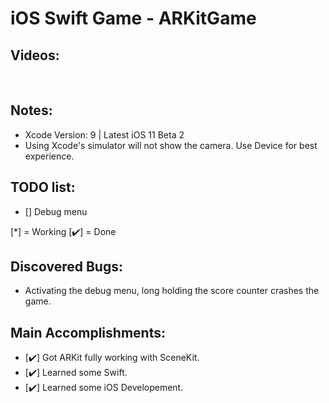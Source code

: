 # iOS Swift Game - ARKitGame

## Videos:
<p>

</p><br>

## Notes:
- Xcode Version: 9 | Latest iOS 11 Beta 2
- Using Xcode's simulator will not show the camera. Use Device for best experience.

## TODO list:
  - [] Debug menu

[*] = Working [✔️] = Done

## Discovered Bugs:
- Activating the debug menu, long holding the score counter crashes the game.

## Main Accomplishments:
- [✔️] Got ARKit fully working with SceneKit.
- [✔️] Learned some Swift.
- [✔️] Learned some iOS Developement.
